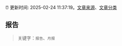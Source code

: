 :alarm_clock: 更新时间: 2025-02-24 11:37:19。[文章来源](/README.md)、[文章分类](/TAGS.md)

## 报告


> 关键字：`报告`、`月报`



